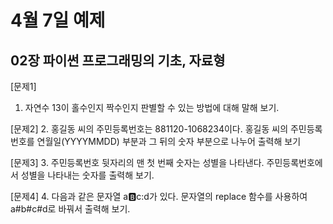 # 4월 7일 예제

## 02장 파이썬 프로그래밍의 기초, 자료형 

[문제1]

1. 자연수 13이 홀수인지 짝수인지 판별할 수 있는 방법에 대해 말해 보기.


[문제2] 
2. 홍길동 씨의 주민등록번호는 881120-1068234이다. 홍길동 씨의 주민등록번호를 연월일(YYYYMMDD) 부분과 그 뒤의 숫자 부분으로 나누어 출력해 보기


[문제3]
3. 주민등록번호 뒷자리의 맨 첫 번째 숫자는 성별을 나타낸다. 주민등록번호에서 성별을 나타내는 숫자를 출력해 보기.


[문제4]
4. 다음과 같은 문자열 a:b:c:d가 있다. 문자열의 replace 함수를 사용하여 a#b#c#d로 바꿔서 출력해 보기.

